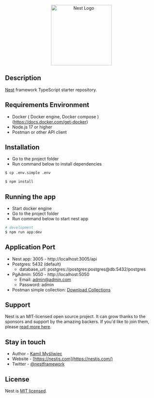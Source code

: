 <p align="center">
  <a href="http://nestjs.com/" target="blank"><img src="https://nestjs.com/img/logo-small.svg" width="200" alt="Nest Logo" /></a>
</p>

[circleci-image]: https://img.shields.io/circleci/build/github/nestjs/nest/master?token=abc123def456

[circleci-url]: https://circleci.com/gh/nestjs/nest

## Description

[Nest](https://github.com/nestjs/nest) framework TypeScript starter repository.

## Requirements Environment

- Docker ( Docker engine, Docker compose ) (https://docs.docker.com/get-docker)
- Node.js 17 or higher
- Postman or other API client

## Installation

- Go to the project folder
- Run command below to install dependencies

```bash
$ cp .env.simple .env

$ npm install
```

## Running the app

- Start docker engine
- Go to the project folder
- Run command below to start nest app

```bash
# development
$ npm run app:dev
```

## Application Port

- Nest app: 3005 - http://localhost:3005/api
- Postgres: 5432 (default)
    - database_url: postgres://postgres:postgres@db:5432/postgres
- PgAdmin: 5050 - http://localhost:5050
    - Email: admin@admin.com
    - Password: admin
- Postman simple
  collection: [Download Collections](https://github.com/chornthorn/nestjs-prisma-starter/tree/main/Postman)

## Support

Nest is an MIT-licensed open source project. It can grow thanks to the sponsors and support by the amazing backers. If
you'd like to join them, please [read more here](https://docs.nestjs.com/support).

## Stay in touch

- Author - [Kamil Myśliwiec](https://kamilmysliwiec.com)
- Website - [https://nestjs.com](https://nestjs.com/)
- Twitter - [@nestframework](https://twitter.com/nestframework)

## License

Nest is [MIT licensed](LICENSE).
